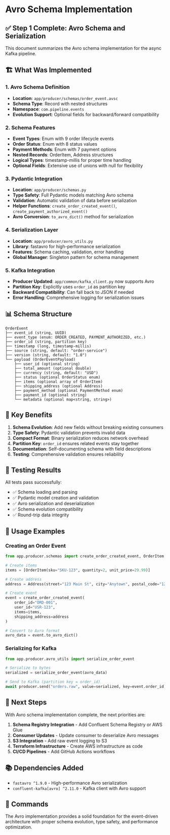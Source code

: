 # Avro Schema Implementation

## ✅ Step 1 Complete: Avro Schema and Serialization

This document summarizes the Avro schema implementation for the async Kafka pipeline.

## 🏗️ What Was Implemented

### 1. Avro Schema Definition
- **Location**: `app/producer/schemas/order_event.avsc`
- **Schema Type**: Record with nested structures
- **Namespace**: `com.pipeline.events`
- **Evolution Support**: Optional fields for backward/forward compatibility

### 2. Schema Features
- **Event Types**: Enum with 9 order lifecycle events
- **Order Status**: Enum with 8 status values  
- **Payment Methods**: Enum with 7 payment options
- **Nested Records**: OrderItem, Address structures
- **Logical Types**: timestamp-millis for proper time handling
- **Optional Fields**: Extensive use of unions with null for flexibility

### 3. Pydantic Integration
- **Location**: `app/producer/schemas.py`
- **Type Safety**: Full Pydantic models matching Avro schema
- **Validation**: Automatic validation of data before serialization
- **Helper Functions**: `create_order_created_event()`, `create_payment_authorized_event()`
- **Avro Conversion**: `to_avro_dict()` method for serialization

### 4. Serialization Layer
- **Location**: `app/producer/avro_utils.py`
- **Library**: fastavro for high-performance serialization
- **Features**: Schema caching, validation, error handling
- **Global Manager**: Singleton pattern for schema management

### 5. Kafka Integration
- **Producer Updated**: `app/common/kafka_client.py` now supports Avro
- **Partition Key**: Explicitly uses `order_id` as partition key
- **Backward Compatibility**: Can fall back to JSON if needed
- **Error Handling**: Comprehensive logging for serialization issues


## 📊 Schema Structure

```
OrderEvent
├── event_id (string, UUID)
├── event_type (enum: ORDER_CREATED, PAYMENT_AUTHORIZED, etc.)
├── order_id (string, partition key)
├── timestamp (long, timestamp-millis)
├── source (string, default: "order-service")
├── version (string, default: "1.0")
└── payload (OrderEventPayload)
    ├── user_id (optional string)
    ├── total_amount (optional double)
    ├── currency (string, default: "USD")
    ├── status (optional OrderStatus enum)
    ├── items (optional array of OrderItem)
    ├── shipping_address (optional Address)
    ├── payment_method (optional PaymentMethod enum)
    ├── payment_id (optional string)
    └── metadata (optional map<string, string>)
```

## 🔑 Key Benefits

1. **Schema Evolution**: Add new fields without breaking existing consumers
2. **Type Safety**: Pydantic validation prevents invalid data
3. **Compact Format**: Binary serialization reduces network overhead
4. **Partition Key**: `order_id` ensures related events stay together
5. **Documentation**: Self-documenting schema with field descriptions
6. **Testing**: Comprehensive validation ensures reliability

## 🧪 Testing Results

All tests pass successfully:
- ✅ Schema loading and parsing
- ✅ Pydantic model creation and validation  
- ✅ Avro serialization and deserialization
- ✅ Schema evolution compatibility
- ✅ Round-trip data integrity

## 📝 Usage Examples

### Creating an Order Event
```python
from app.producer.schemas import create_order_created_event, OrderItem, Address

# Create items
items = [OrderItem(sku="SKU-123", quantity=2, unit_price=29.99)]

# Create address  
address = Address(street="123 Main St", city="Anytown", postal_code="12345")

# Create event
event = create_order_created_event(
    order_id="ORD-001",
    user_id="USR-123", 
    items=items,
    shipping_address=address
)

# Convert to Avro format
avro_data = event.to_avro_dict()
```

### Serializing for Kafka
```python
from app.producer.avro_utils import serialize_order_event

# Serialize to bytes
serialized = serialize_order_event(avro_data)

# Send to Kafka (partition key = order_id)
await producer.send("orders.raw", value=serialized, key=event.order_id)
```

## 🚀 Next Steps

With Avro schema implementation complete, the next priorities are:

1. **Schema Registry Integration** - Add Confluent Schema Registry or AWS Glue
2. **Consumer Updates** - Update consumer to deserialize Avro messages
3. **S3 Integration** - Add raw event logging to S3
4. **Terraform Infrastructure** - Create AWS infrastructure as code
5. **CI/CD Pipelines** - Add GitHub Actions workflows

## 📚 Dependencies Added

- `fastavro ^1.9.0` - High-performance Avro serialization
- `confluent-kafka[avro] ^2.11.0` - Kafka client with Avro support

## 🔧 Commands


The Avro implementation provides a solid foundation for the event-driven architecture with proper schema evolution, type safety, and performance optimization.